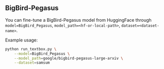 ## BigBird-Pegasus

You can fine-tune a BigBird-Pegasus model from HuggingFace through ``model=BigBird_Pegasus``, ``model_path=<hf-or-local-path>``, ``dataset=<dataset-name>``. 

Example usage:

```bash
python run_textbox.py \
    --model=BigBird_Pegasus \
    --model_path=google/bigbird-pegasus-large-arxiv \
    --dataset=samsum
```